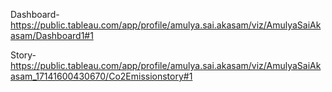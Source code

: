 Dashboard- https://public.tableau.com/app/profile/amulya.sai.akasam/viz/AmulyaSaiAkasam/Dashboard1#1

Story- https://public.tableau.com/app/profile/amulya.sai.akasam/viz/AmulyaSaiAkasam_17141600430670/Co2Emissionstory#1
